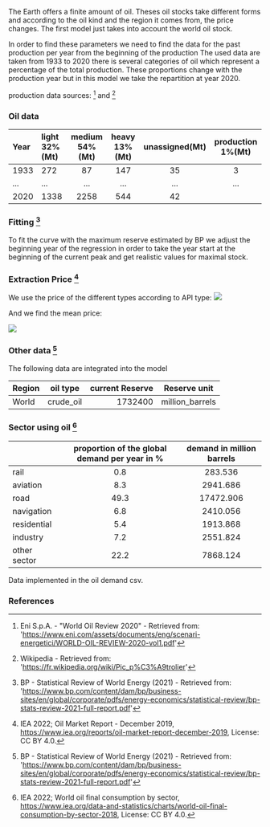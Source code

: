 The Earth offers a finite amount of oil. Theses oil stocks take different forms and according to the oil kind and the region it comes from, the price changes.
The first model just takes into account the world oil stock.

In order to find these parameters we need to find the data for the past production per year from the beginning of the production
The used data are taken from 1933 to 2020 there is several categories of oil which represent a percentage of the total production. These proportions change with the production year but in this model we take the repartition at year 2020. 

production data sources: [^2] and [^3]

### Oil data

|Year |light 32%(Mt)|medium 54%(Mt)|heavy 13%(Mt)|unassigned(Mt)| production 1%(Mt)|
| :------- | :---------- | :-----------: | :---------: | :-----------------: |:-----------------:|
|1933|272|87|147|35|3|
|...|...|...|...|...|...|
|2020|1338|2258|544|42|

### Fitting [^4]

To fit the curve with the maximum reserve estimated by BP we adjust the beginning year of the regression in order to take the year start at the beginning of the current peak and get realistic values for maximal stock.

### Extraction Price [^5]

We use the price of the different types according to API type: 
![](APII.png)

And we find the mean price:

![](API.jpg)


### Other data [^4]

The following data are integrated into the model

|  Region  |oil type  | current Reserve | Reserve unit |
| :------- | :--------:| ---------: | :-----------------: |
| World | crude_oil | 1732400 | million_barrels |

### Sector using oil [^6]

|  |proportion of the global demand per year in %|demand in million barrels|
|:------- | :--------:|:-----------------:|
|rail|0.8|283.536|
|aviation|8.3|2941.686|
|road|49.3|17472.906|
|navigation|6.8|2410.056|
|residential|5.4|1913.868|
|industry|7.2|2551.824|
|other sector|22.2|7868.124|
Data implemented in the oil demand csv.

### References 

[^1]: Jon Claerbout and Francis Muir - "Hubbert math" (2020) - Retrieved from: 'http://sepwww.stanford.edu/sep/jon/hubbert.pdf'
[^2]: Eni S.p.A. - "World Oil Review 2020" - Retrieved from: 'https://www.eni.com/assets/documents/eng/scenari-energetici/WORLD-OIL-REVIEW-2020-vol1.pdf'
[^3]: Wikipedia - Retrieved from: 'https://fr.wikipedia.org/wiki/Pic_p%C3%A9trolier'
[^4]: BP - Statistical Review of World Energy (2021) - Retrieved from: 'https://www.bp.com/content/dam/bp/business-sites/en/global/corporate/pdfs/energy-economics/statistical-review/bp-stats-review-2021-full-report.pdf'
[^5]: IEA 2022; Oil Market Report - December 2019, https://www.iea.org/reports/oil-market-report-december-2019, License: CC BY 4.0.
[^6]: IEA 2022; World oil final consumption by sector, https://www.iea.org/data-and-statistics/charts/world-oil-final-consumption-by-sector-2018, License: CC BY 4.0.
